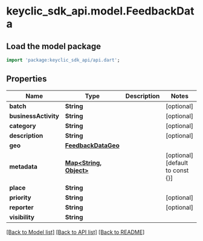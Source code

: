 # keyclic_sdk_api.model.FeedbackData

## Load the model package
```dart
import 'package:keyclic_sdk_api/api.dart';
```

## Properties
Name | Type | Description | Notes
------------ | ------------- | ------------- | -------------
**batch** | **String** |  | [optional] 
**businessActivity** | **String** |  | [optional] 
**category** | **String** |  | [optional] 
**description** | **String** |  | [optional] 
**geo** | [**FeedbackDataGeo**](FeedbackDataGeo.md) |  | 
**metadata** | [**Map<String, Object>**](Object.md) |  | [optional] [default to const {}]
**place** | **String** |  | 
**priority** | **String** |  | [optional] 
**reporter** | **String** |  | [optional] 
**visibility** | **String** |  | 

[[Back to Model list]](../README.md#documentation-for-models) [[Back to API list]](../README.md#documentation-for-api-endpoints) [[Back to README]](../README.md)


